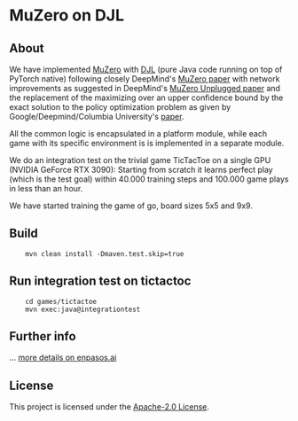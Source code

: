 # MuZero on DJL

## About

We have implemented [MuZero](https://deepmind.com/blog/article/muzero-mastering-go-chess-shogi-and-atari-without-rules)
with [DJL](https://djl.ai/) (pure Java code running on top of PyTorch native) following closely
DeepMind's [MuZero paper](https://www.nature.com/articles/s41586-020-03051-4) with network improvements as suggested in
DeepMind's [MuZero Unplugged paper](https://arxiv.org/abs/2104.06294) and the replacement of the maximizing over an
upper confidence bound by the exact solution to the policy optimization problem as given by Google/Deepmind/Columbia
University's [paper](http://proceedings.mlr.press/v119/grill20a.html).

All the common logic is encapsulated in a platform module, while each game with its specific environment is
is implemented in a separate module.

We do an integration test on the trivial game TicTacToe on a single GPU (NVIDIA GeForce RTX 3090):
Starting from scratch it learns perfect play (which is the test goal) within 40.000 training steps and 100.000 game plays in less than an hour.

We have started training the game of go, board sizes 5x5 and 9x9.

## Build

```
    mvn clean install -Dmaven.test.skip=true
```

## Run integration test on tictactoc

``` 
    cd games/tictactoe
    mvn exec:java@integrationtest
```


## Further info

... [more details on enpasos.ai](https://enpasos.ai/)

## License

This project is licensed under the [Apache-2.0 License](platform/LICENSE).
